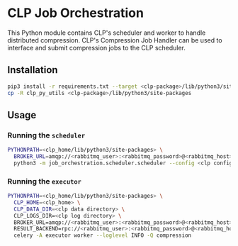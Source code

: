 # CLP Job Orchestration

This Python module contains CLP's scheduler and worker to handle distributed compression. 
CLP's Compression Job Handler can be used to interface and submit compression jobs to the CLP scheduler.

## Installation

```bash
pip3 install -r requirements.txt --target <clp-package>/lib/python3/site-packages
cp -R clp_py_utils <clp-package>/lib/python3/site-packages
```

## Usage

### Running the `scheduler`

```bash
PYTHONPATH=<clp_home/lib/python3/site-packages> \
  BROKER_URL=amqp://<rabbitmq_user>:<rabbitmq_password>@<rabbitmq_host>:<rabbitmq_port> \
  python3 -m job_orchestration.scheduler.scheduler --config <clp config file path>
```

### Running the `executor`

```bash
PYTHONPATH=<clp_home/lib/python3/site-packages> \
  CLP_HOME=<clp_home> \
  CLP_DATA_DIR=<clp data directory> \
  CLP_LOGS_DIR=<clp log directory> \
  BROKER_URL=amqp://<rabbitmq_user>:<rabbitmq_password>@<rabbitmq_host>:<rabbitmq_port> \
  RESULT_BACKEND=rpc://<rabbitmq_user>:<rabbitmq_password>@<rabbitmq_host>:<rabbitmq_port> \
  celery -A executor worker --loglevel INFO -Q compression
```

